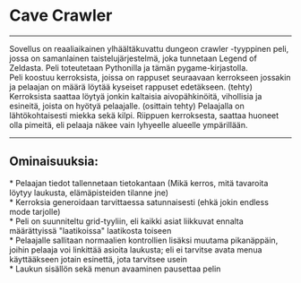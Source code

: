 <h1>Cave Crawler</h1>
<hr>
Sovellus on reaaliaikainen ylhäältäkuvattu dungeon crawler -tyyppinen peli, jossa on samanlainen taistelujärjestelmä, joka tunnetaan Legend of Zeldasta.
Peli toteutetaan Pythonilla ja tämän pygame-kirjastolla.<br>
Peli koostuu kerroksista, joissa on rappuset seuraavaan kerrokseen jossakin ja pelaajan on määrä löytää kyseiset rappuset edetäkseen. (tehty)
Kerroksista saattaa löytyä jonkin kaltaisia aivopähkinöitä, vihollisia ja esineitä, joista on hyötyä pelaajalle. (osittain tehty)
Pelaajalla on lähtökohtaisesti miekka sekä kilpi. Riippuen kerroksesta, saattaa huoneet olla pimeitä, eli pelaaja näkee vain lyhyeelle alueelle ympärillään.
<hr>
<h2>Ominaisuuksia:</h2>
* Pelaajan tiedot tallennetaan tietokantaan (Mikä kerros, mitä tavaroita löytyy laukusta, elämäpisteiden tilanne jne)<br>
* Kerroksia generoidaan tarvittaessa satunnaisesti (ehkä jokin endless mode tarjolle)<br>
* Peli on suunniteltu grid-tyyliin, eli kaikki asiat liikkuvat ennalta määrättyissä "laatikoissa" laatikosta toiseen<br>
* Pelaajalle sallitaan normaalien kontrollien lisäksi muutama pikanäppäin, joihin pelaaja voi linkittää asioita laukusta; eli ei tarvitse avata menua käyttääkseen jotain esinettä, jota tarvitsee usein<br>
* Laukun sisällön sekä menun avaaminen pausettaa pelin
